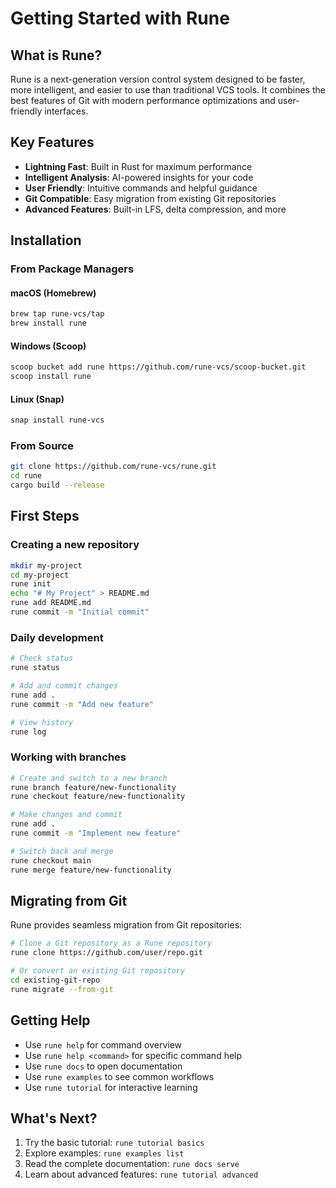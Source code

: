 # Getting Started with Rune

## What is Rune?

Rune is a next-generation version control system designed to be faster, more intelligent, and easier to use than traditional VCS tools. It combines the best features of Git with modern performance optimizations and user-friendly interfaces.

## Key Features

- **Lightning Fast**: Built in Rust for maximum performance
- **Intelligent Analysis**: AI-powered insights for your code
- **User Friendly**: Intuitive commands and helpful guidance
- **Git Compatible**: Easy migration from existing Git repositories
- **Advanced Features**: Built-in LFS, delta compression, and more

## Installation

### From Package Managers

#### macOS (Homebrew)

```bash
brew tap rune-vcs/tap
brew install rune
```

#### Windows (Scoop)

```bash
scoop bucket add rune https://github.com/rune-vcs/scoop-bucket.git
scoop install rune
```

#### Linux (Snap)

```bash
snap install rune-vcs
```

### From Source

```bash
git clone https://github.com/rune-vcs/rune.git
cd rune
cargo build --release
```

## First Steps

### Creating a new repository

```bash
mkdir my-project
cd my-project
rune init
echo "# My Project" > README.md
rune add README.md
rune commit -m "Initial commit"
```

### Daily development

```bash
# Check status
rune status

# Add and commit changes
rune add .
rune commit -m "Add new feature"

# View history
rune log
```

### Working with branches

```bash
# Create and switch to a new branch
rune branch feature/new-functionality
rune checkout feature/new-functionality

# Make changes and commit
rune add .
rune commit -m "Implement new feature"

# Switch back and merge
rune checkout main
rune merge feature/new-functionality
```

## Migrating from Git

Rune provides seamless migration from Git repositories:

```bash
# Clone a Git repository as a Rune repository
rune clone https://github.com/user/repo.git

# Or convert an existing Git repository
cd existing-git-repo
rune migrate --from-git
```

## Getting Help

- Use `rune help` for command overview
- Use `rune help <command>` for specific command help
- Use `rune docs` to open documentation
- Use `rune examples` to see common workflows
- Use `rune tutorial` for interactive learning

## What's Next?

1. Try the basic tutorial: `rune tutorial basics`
2. Explore examples: `rune examples list`
3. Read the complete documentation: `rune docs serve`
4. Learn about advanced features: `rune tutorial advanced`
